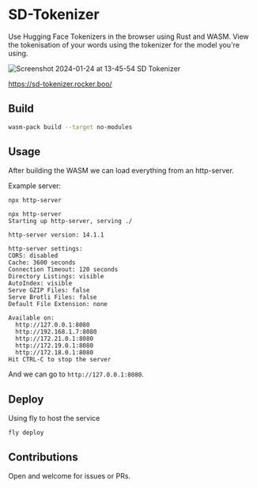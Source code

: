 # SD-Tokenizer

Use Hugging Face Tokenizers in the browser using Rust and WASM. View the tokenisation of your words using the tokenizer for the model you're using.

![Screenshot 2024-01-24 at 13-45-54 SD Tokenizer](https://github.com/rockerBOO/sd-tokenizer/assets/15027/b1a2e8a8-a016-4eb6-b7a5-2f43735fb63e)

https://sd-tokenizer.rocker.boo/

## Build

```bash
wasm-pack build --target no-modules
```

## Usage

After building the WASM we can load everything from an http-server. 

Example server:

```
npx http-server
```
```
npx http-server
Starting up http-server, serving ./

http-server version: 14.1.1

http-server settings:
CORS: disabled
Cache: 3600 seconds
Connection Timeout: 120 seconds
Directory Listings: visible
AutoIndex: visible
Serve GZIP Files: false
Serve Brotli Files: false
Default File Extension: none

Available on:
  http://127.0.0.1:8080
  http://192.168.1.7:8080
  http://172.21.0.1:8080
  http://172.19.0.1:8080
  http://172.18.0.1:8080
Hit CTRL-C to stop the server
```

And we can go to `http://127.0.0.1:8080`.
 

## Deploy

Using fly to host the service

```
fly deploy
```

## Contributions

Open and welcome for issues or PRs.
